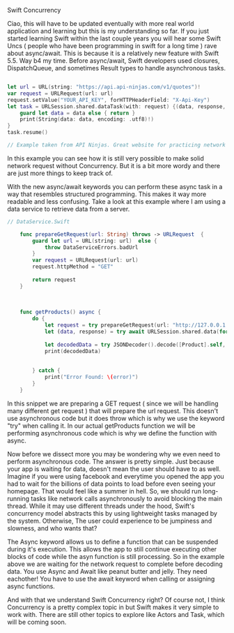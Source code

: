 Swift Concurrency

Ciao, this will have to be updated eventually with more real world application and learning but this is my understanding so far. If you just started learning Swift within the last couple years you will hear some Swift Uncs ( people who have been programming in swift for a long time ) rave about async/await. This is because it is a relatively new feature with Swift 5.5. Way b4 my time. Before async/await, Swift developers used closures, DispatchQueue, and sometimes Result types to handle asynchronous tasks. 

```swift

let url = URL(string: "https://api.api-ninjas.com/v1/quotes")!
var request = URLRequest(url: url)
request.setValue("YOUR_API_KEY", forHTTPHeaderField: "X-Api-Key")
let task = URLSession.shared.dataTask(with: request) {(data, response, error) in
    guard let data = data else { return }
    print(String(data: data, encoding: .utf8)!)
}
task.resume()

// Example taken from API Ninjas. Great website for practicing network Request.
```
In this example you can see how it is still very possible to make solid network request without Concurrency. But it is a bit more wordy and there are just more things to keep track of. 

With the new async/await keywords you can perform these async task in a way that resembles structured programming. This makes it way more readable and less confusing. Take a look at this example where I am using a data service to retrieve data from a server. 


```swift
// DataService.Swift

    func prepareGetRequest(url: String) throws -> URLRequest  {
        guard let url = URL(string: url)  else {
            throw DataServiceErrors.badUrl
        }
        var request = URLRequest(url: url)
        request.httpMethod = "GET"
    
        return request
    }
    
    
    
    func getProducts() async {
        do {
            let request = try prepareGetRequest(url: "http://127.0.0.1:8080/products")
            let (data, response) = try await URLSession.shared.data(for: request)
            
            let decodedData = try JSONDecoder().decode([Product].self, from: data)
            print(decodedData)
            
            
        } catch {
            print("Error Found: \(error)")
        }
    }

```

In this snippet we are preparing a GET request ( since we will be handling many different get request ) that will prepare the url request. This doesn't use asynchronous code but it does throw which is why we use the keyword "try" when calling it. In our actual getProducts function we will be performing asynchronous code which is why we define the function with async. 

Now before we dissect more you may be wondering why we even need to perform asynchronous code. The answer is pretty simple. Just because your app is waiting for data, doesn't mean the user should have to as well. Imagine if you were using facebook and everytime you opened the app you had to wait for the billions of data points to load before even seeing your homepage. That would feel like a summer in hell. So, we should run long-running tasks like network calls asynchronously to avoid blocking the main thread. While it may use different threads under the hood, Swift's concurrency model abstracts this by using lightweight tasks managed by the system. Otherwise, The user could experience to be jumpiness and slowness, and who wants that? 

The Async keyword allows us to define a function that can be suspended during it's execution. This allows the app to still continue executing other blocks of code while the asyn function is still processing. So in the example above we are waiting for the network request to complete before decoding data. 
You use Async and Await like peanut butter and jelly. They need eachother! You have to use the await keyword when calling or assigning async functions. 

And with that we understand Swift Concurrency right? Of course not, I think Concurrency is a pretty complex topic in but Swift makes it very simple to work with. There are still other topics to explore like Actors and Task, which will be coming soon. 

